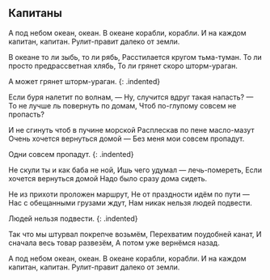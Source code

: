 ﻿---
layout: lyrics
---

## Капитаны

А под небом океан, океан.
В океане корабли, корабли.
И на каждом капитан, капитан.
Рулит-правит далеко от земли.

В океане то ли зыбь, то ли рябь,
Расстилается кругом тьма-туман.
То ли просто предрассветная хлябь,
То ли грянет скоро шторм-ураган.

А может грянет шторм-ураган.
{: .indented}

Если буря налетит по волнам, —
Ну, случится вдруг такая напасть? —
То не лучше ль повернуть по домам,
Чтоб по-глупому совсем не пропасть?

И не сгинуть чтоб в пучине морской
Расплескав по пене масло-мазут
Очень хочется вернуться домой —
Без меня мои совсем пропадут.

Одни совсем пропадут.
{: .indented}

Не скули ты и как баба не ной,
Ишь чего удумал — лечь-помереть,
Если хочется вернуться домой
Надо было сразу дома сидеть.

Не из прихоти проложен маршрут,
Не от праздности идём по пути —
Нас с обещанными грузами ждут,
Нам никак нельзя людей подвести.

Людей нельзя подвести.
{: .indented}

Так что мы штурвал покрепче возьмём,
Перехватим поудобней канат,
И сначала весь товар развезём,
А потом уже вернёмся назад.

А под небом океан, океан.
В океане корабли, корабли.
И на каждом капитан, капитан.
Рулит-правит далеко от земли.
